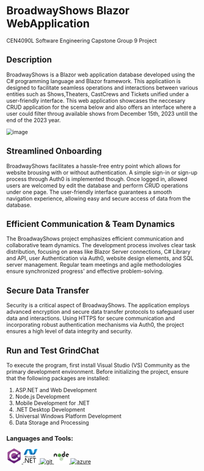 # BroadwayShows Blazor WebApplication 

CEN4090L Software Engineering Capstone Group 9 Project

## Description

BroadwayShows is a Blazor web application database developed 
using the C# programming language and Blazor framework. This applicatiion is designed to facilitate seamless 
operations and interactions between various entities such as Shows,Theaters, CastCrews and Tickets 
unified under a user-friendly interface. This web application showcases the neccesary CRUD application for 
the scema below and also offers an interface where a user could filter throug available shows from December 15th, 2023 
untill the end of the 2023 year. 

![image](https://github.com/oteomamo/BroadwayShows-CEN4090L/assets/79421585/43dd09e1-dabb-48c6-a72e-0494418bd979)


## Streamlined Onboarding

BroadwayShows facilitates a hassle-free entry point which allows for website brousing with or without authentication.
A simple sign-in or sign-up process through Auth0 is implemented though. Once logged in, allowed users are welcomed by 
edit the database and perform CRUD operations under one page. The user-friendly interface guarantees a smooth 
navigation experience, allowing easy and secure access of data from the database.

## Efficient Communication & Team Dynamics

The BroadwayShows project emphasizes efficient communication and collaborative team dynamics. The development process involves 
clear task distribution, focusing on areas like Blazor Server connections, C# Library and API, user Authentication via Auth0, 
website design elements, and SQL server management. Regular team meetings and agile methodologies ensure synchronized progress'
and effective problem-solving.

## Secure Data Transfer

Security is a critical aspect of BroadwayShows. The application employs advanced encryption and secure data transfer protocols 
to safeguard user data and interactions. Using HTTPS for secure communication and incorporating robust authentication mechanisms 
via Auth0, the project ensures a high level of data integrity and security.

## Run and Test GrindChat

To execute the program, first install Visual Studio (VS) Community as the primary development environment. 
Before initializing the project, ensure that the following packages are installed:

1. ASP.NET and Web Development
2. Node.js Development
3. Mobile Development for .NET
4. .NET Desktop Development
5. Universal Windows Platform Development
6. Data Storage and Processing



<h3 align="left">Languages and Tools:</h3>
 <a href="https://www.w3schools.com/cs/" target="_blank" rel="noreferrer"> <img src="https://raw.githubusercontent.com/devicons/devicon/master/icons/csharp/csharp-original.svg" alt="csharp" width="40" height="40"/> </a> <a href="https://dotnet.microsoft.com/" target="_blank" rel="noreferrer"> <img src="https://raw.githubusercontent.com/devicons/devicon/master/icons/dot-net/dot-net-original-wordmark.svg" alt="dotnet" width="40" height="40"/> </a> <a href="https://git-scm.com/" target="_blank" rel="noreferrer"> <img src="https://www.vectorlogo.zone/logos/git-scm/git-scm-icon.svg" alt="git" width="40" height="40"/> </a> <a href="https://nodejs.org" target="_blank" rel="noreferrer"> <img src="https://raw.githubusercontent.com/devicons/devicon/master/icons/nodejs/nodejs-original-wordmark.svg" alt="nodejs" width="40" height="40"/> </a> <a href="https://azure.microsoft.com/en-in/" target="_blank" rel="noreferrer"> <img src="https://www.vectorlogo.zone/logos/microsoft_azure/microsoft_azure-icon.svg" alt="azure" width="40" height="40"/> </a>   </p>
